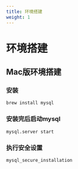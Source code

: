 ```yaml
---
title: 环境搭建
weight: 1
---
```

# 环境搭建

## Mac版环境搭建
### 安装
```aidl
brew install mysql
```
### 安装完后启动mysql
```aidl
mysql.server start
```
### 执行安全设置
```aidl
mysql_secure_installation
```